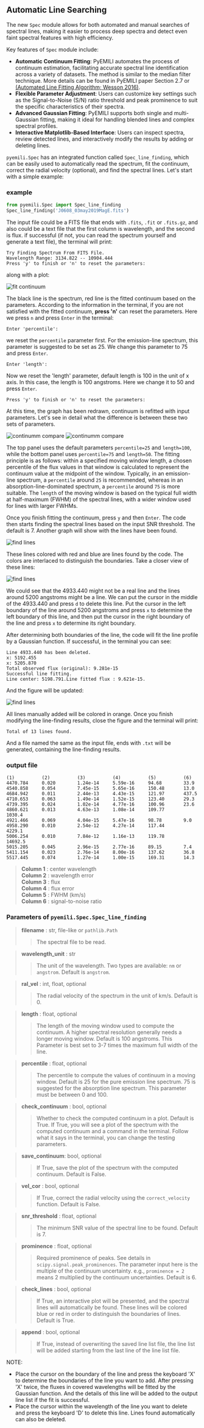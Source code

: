 ## Automatic Line Searching

The new `Spec` module allows for both automated and manual searches of spectral lines, making it easier to process deep spectra and detect even faint spectral features with high efficiency.

Key features of `Spec` module include:
- **Automatic Continuum Fitting**: PyEMILI automates the process of continuum estimation, facilitating accurate spectral line identification across a variety of datasets. The method is similar to the median filter technique. More details can be found in PyEMILI paper Section 2.7 or [(Automated Line Fitting Algorithm; Wesson 2016)](http://doi.org/10.1093/mnras/stv2946).
- **Flexible Parameter Adjustment**: Users can customize key settings such as the Signal-to-Noise (S/N) ratio threshold and peak prominence to suit the specific characteristics of their spectra.
- **Advanced Gaussian Fitting**: PyEMILI supports both single and multi-Gaussian fitting, making it ideal for handling blended lines and complex spectral profiles.
- **Interactive Matplotlib-Based Interface**: Users can inspect spectra, review detected lines, and interactively modify the results by adding or deleting lines.

`pyemili.Spec` has an integrated function called `Spec_line_finding`, which can be easily used to automatically read the spectrum, fit the continuum, correct the radial velocity (optional), and find the spectral lines. Let's start with a simple example:

### example

```python
from pyemili.Spec import Spec_line_finding
Spec_line_finding('J0608_03may2019MagE.fits')
```

The input file could be a FITS file that ends with `.fits`, `.fit` or `.fits.gz`, and also could be a text file that the first column is wavelength, and the second is flux. if successful (if not, you can read the spectrum yourself and generate a text file), the terminal will print:

```
Try Finding Spectrum From FITS File.
Wavelength Range: 3134.822 -- 10904.444
Press 'y' to finish or 'n' to reset the parameters:
```

along with a plot:

![fit continuum](./pic/continuum.png)

The black line is the spectrum, red line is the fitted continuum based on the parameters. According to the information in the terminal, if you are not satisfied with the fitted continuum, **press 'n'** can reset the parameters. Here we press `n` and press `Enter` in the terminal:

```
Enter 'percentile':
```

we reset the `percentile` parameter first. For the emission-line spectrum, this parameter is suggested to be set as 25. We change this parameter to 75 and press `Enter`.

```
Enter 'length':
```
Now we reset the 'length' parameter, default length is 100 in the unit of x axis. In this case, the length is 100 angstroms. Here we change it to 50 and press `Enter`.

```
Press 'y' to finish or 'n' to reset the parameters:
```
 
At this time, the graph has been redrawn, continuum is refitted with input parameters. Let's see in detail what the difference is between these two sets of parameters.

![continumm compare](./pic/continuum_cp2.png)
![continumm compare](./pic/continuum_cp1.png)

The top panel uses the default parameters `percentile=25` and `length=100`, while the bottom panel uses `percentile=75` and `length=50`. The fitting principle is as follows: within a specified moving window length, a chosen percentile of the flux values in that window is calculated to represent the continuum value at the midpoint of the window. Typically, in an emission-line spectrum, a `percentile` around `25` is recommended, whereas in an absorption-line-dominated spectrum, a `percentile` around `75` is more suitable. The `length` of the moving window is based on the typical full width at half-maximum (FWHM) of the spectral lines, with a wider window used for lines with larger FWHMs.

Once you finish fitting the continuum, press `y` and then `Enter`. The code then starts finding the spectral lines based on the input SNR threshold. The default is 7. Another graph will show with the lines have been found.

![find lines](./pic/find_lines.png)

These lines colored with red and blue are lines found by the code. The colors are interlaced to distinguish the boundaries. Take a closer view of these lines:

![find lines](./pic/insight.png)

We could see that the 4933.440 might not be a real line and the lines around 5200 angstroms might be a line. We can put the cursor in the middle of the 4933.440 and press `d` to delete this line. Put the cursor in the left boundary of the line around 5200 angstroms and press `x` to determine the left boundary of this line, and then put the cursor in the right boundary of the line and press `x` to determine its right boundary.

After determining both boundaries of the line, the code will fit the line profile by a Gaussian function. If successful, in the terminal you can see:

```
Line 4933.440 has been deleted.
x: 5192.455
x: 5205.870
Total observed flux (original): 9.281e-15
Successful line fitting.
Line center: 5198.791.Line fitted flux : 9.621e-15.
```

And the figure will be updated:

![find lines](./pic/modify.png)

All lines manually added will be colored in orange. Once you finish modifying the line-finding results, close the figure and the terminal will print:

```
Total of 13 lines found.
```

And a file named the same as the input file, ends with `.txt` will be generated, containing the line-finding results.

### output file

```
(1)          (2)          (3)          (4)          (5)          (6)
4470.784     0.020        1.24e-14     5.59e-16     94.68        33.9        
4540.858     0.054        7.45e-15     5.65e-16     150.48       13.0        
4684.942     0.011        2.44e-13     4.43e-15     121.97       437.5       
4710.653     0.063        1.49e-14     1.52e-15     123.40       29.3        
4739.395     0.024        1.02e-14     4.77e-16     100.96       23.6        
4860.621     0.013        4.63e-13     1.08e-14     109.77       1030.4      
4921.466     0.069        4.04e-15     5.47e-16     98.78        9.0         
4958.290     0.010        2.54e-12     4.27e-14     117.44       4229.1      
5006.254     0.010        7.84e-12     1.16e-13     119.78       14692.5     
5015.205     0.045        2.96e-15     2.77e-16     89.15        7.4         
5411.154     0.023        2.76e-14     8.00e-16     137.62       36.8        
5517.445     0.074        1.27e-14     1.00e-15     169.31       14.3        
```

>**Column 1** : center wavelength  
>**Column 2** : wavelength error  
>**Column 3** : flux  
>**Column 4** : flux error  
>**Column 5** : FWHM (km/s)  
>**Column 6** : signal-to-noise ratio

### Parameters of `pyemili.Spec.Spec_line_finding`

>**filename** : str, file-like or `pathlib.Path`
>>The spectral file to be read.

>**wavelength_unit** : str
>>The unit of the wavelength. Two types are available: `nm` or `angstrom`. Default is `angstrom`.

>**ral_vel** : int, float, optional
>>The radial velocity of the spectrum in the unit of km/s. Default is 0.

>**length** : float, optional
>>The length of the moving window used to compute the continuum. A higher spectral resolution generally needs a longer moving window. Default is 100 angstroms. This Parameter is best set to 3-7 times the maximum full width of the line.

>**percentile** : float, optional
>>The percentile to compute the values of continuum in a moving window. Default is 25 for the pure emission line spectrum. 75 is suggested for the absorption line spectrum. This parameter must be between 0 and 100.

>**check_continuum** : bool, optional
>>Whether to check the computed continuum in a plot. Default is True. If True, you will see a plot of the spectrum with the computed continuum and a command in the terminal. Follow what it says in the terminal, you can change the testing parameters.

>**save_continuum**: bool, optional
>>If True, save the plot of the spectrum with the computed continuum. Default is False.  

>**vel_cor** : bool, optional
>>If True, correct the radial velocity using the `correct_velocity` function. Default is False.  

>**snr_threshold** : float, optional
>>The minimum SNR value of the spectral line to be found. Default is 7.  

>**prominence** : float, optional
>>Required prominence of peaks. See details in `scipy.signal.peak_prominences`. The parameter input here is the multiple of the continuum uncertainty. e.g., `prominence = 2` means 2 multiplied by the continuum uncertainties. Default is 6.  

>**check_lines** : bool, optional
>>If True, an interactive plot will be presented, and the spectral lines will automatically be found. These lines will be colored blue or red in order to distinguish the boundaries of lines. Default is True.  

>**append** : bool, optional
>>If True, instead of overwriting the saved line list file, the line list will be added starting from the last line of the line list file.  

NOTE:

* Place the cursor on the boundary of the line and press the keyboard 'X' to determine the boundaries of the line you want to add. After pressing 'X' twice, the fluxes in covered wavelengths will be fitted by the Gaussian function. And the details of this line will be added to the output line list if the fit is successful.
* Place the cursor within the wavelength of the line you want to delete and press the keyboard 'D' to delete this line. Lines found automatically can also be deleted.

